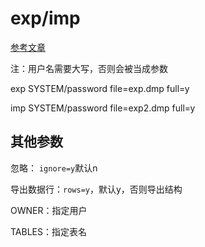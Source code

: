 # exp/imp

[参考文章](https://cloud.tencent.com/developer/news/285439)

注：用户名需要大写，否则会被当成参数

exp SYSTEM/password file=exp.dmp full=y

imp SYSTEM/password file=exp2.dmp full=y

## 其他参数

忽略： `ignore=y`默认n

导出数据行：`rows=y`，默认y，否则导出结构

OWNER：指定用户

TABLES：指定表名

